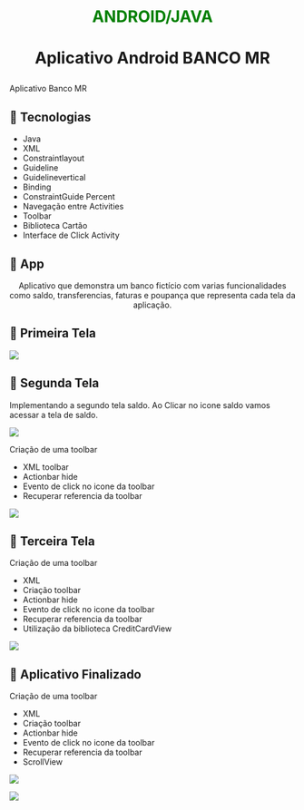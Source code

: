 # <P align="center"><font color="green">ANDROID/JAVA</font></P>

# <p align="center">Aplicativo Android BANCO MR<p>

Aplicativo Banco MR

## 📝 Tecnologias

- Java
- XML
- Constraintlayout 
- Guideline
- Guidelinevertical
- Binding
- ConstraintGuide Percent
- Navegação entre Activities
- Toolbar
- Biblioteca Cartão
- Interface de Click Activity

## 📝 App

<p align="center">Aplicativo que demonstra um banco fictício com varias funcionalidades como saldo, transferencias, faturas e poupança que representa cada tela da aplicação.</p>

## 📝 Primeira Tela

<img src="https://user-images.githubusercontent.com/79487813/213895637-af8171fc-9ba7-4009-920a-29dcc114bd34.png"/></P>

## 📝 Segunda Tela

<p align="">Implementando a segundo tela saldo. Ao Clicar no icone saldo vamos acessar a tela de saldo.</p>

<img src="https://user-images.githubusercontent.com/79487813/213897285-9ce4b166-5462-4da2-8385-59c9852883f7.png"/></P>

<p align="">Criação de uma toolbar</p>

- XML toolbar
- Actionbar hide
- Evento de click no icone da toolbar
- Recuperar referencia da toolbar

<img src="https://user-images.githubusercontent.com/79487813/213897938-3421f746-9e1c-4ef3-9cc0-359b53a94563.png"/></P>

## 📝 Terceira Tela

<p align="">Criação de uma toolbar</p>

- XML 
- Criação toolbar
- Actionbar hide
- Evento de click no icone da toolbar
- Recuperar referencia da toolbar
- Utilização da biblioteca CreditCardView

<img src="https://user-images.githubusercontent.com/79487813/213946420-f5ad6519-3351-477b-91e5-b2d6b9312e22.png"/></P>

## 📝 Aplicativo Finalizado

<p align="">Criação de uma toolbar</p>

- XML 
- Criação toolbar
- Actionbar hide
- Evento de click no icone da toolbar
- Recuperar referencia da toolbar
- ScrollView

<img src="https://user-images.githubusercontent.com/79487813/213957609-8408d3b6-9b4d-4a0e-b8f0-cab7b8f83454.png"/></P>

<img src="https://user-images.githubusercontent.com/79487813/213958743-3e2de921-a669-4080-9db0-16a817f60f26.png"/></P>
